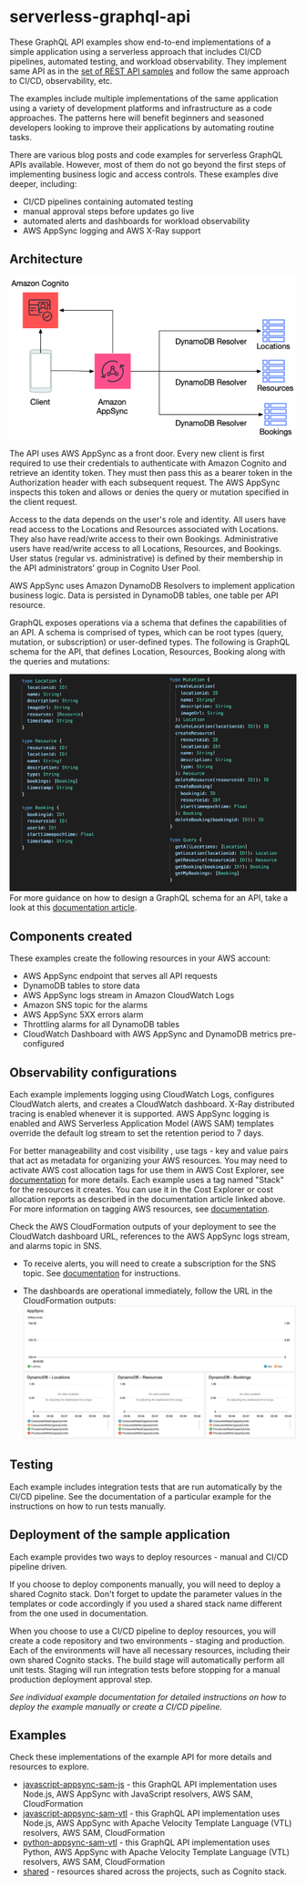 # serverless-graphql-api

These GraphQL API examples show end-to-end implementations of a simple application using a serverless approach that includes CI/CD pipelines, automated testing, and workload observability. They implement same API as in the [set of REST API samples](../serverless-rest-api/) and follow the same approach to CI/CD, observability, etc.

The examples include multiple implementations of the same application using a variety of development platforms and infrastructure as a code approaches. The patterns here will benefit beginners and seasoned developers looking to improve their applications by automating routine tasks.

There are various blog posts and code examples for serverless GraphQL APIs available. However, most of them do not go beyond the first steps of implementing business logic and access controls. These examples dive deeper, including: 

 - CI/CD pipelines containing automated testing
 - manual approval steps before updates go live
 - automated alerts and dashboards for workload observability
 - AWS AppSync logging and AWS X-Ray support

## Architecture

![Architecture diagram](./assets/Architecture.png)

The API uses AWS AppSync as a front door. Every new client is first required to use their credentials to authenticate with Amazon Cognito and retrieve an identity token. They must then pass this as a bearer token in the Authorization header with each subsequent request. The AWS AppSync inspects this token and allows or denies the query or mutation specified in the client request. 

Access to the data depends on the user's role and identity. All users have read access to the Locations and Resources associated with Locations. They also have read/write access to their own Bookings. Administrative users have read/write access to all Locations, Resources, and Bookings. User status (regular vs. administrative) is defined by their membership in the API administrators’ group in Cognito User Pool. 

AWS AppSync uses Amazon DynamoDB Resolvers to implement application business logic. Data is persisted in DynamoDB tables, one table per API resource. 

GraphQL exposes operations via a schema that defines the capabilities of an API. A schema is comprised of types, which can be root types (query, mutation, or subscription) or user-defined types. The following is GraphQL schema for the API, that defines Location, Resources, Booking along with the queries and mutations:

![GraphQL Schema](./assets/schema.png)
For more guidance on how to design a GraphQL schema for an API, take a look at this [documentation article](https://docs.aws.amazon.com/appsync/latest/devguide/designing-your-schema.html).

## Components created

These examples create the following resources in your AWS account:
 - AWS AppSync endpoint that serves all API requests
 - DynamoDB tables to store data 
 - AWS AppSync logs stream in Amazon CloudWatch Logs
 - Amazon SNS topic for the alarms
 - AWS AppSync 5XX errors alarm 
 - Throttling alarms for all DynamoDB tables
 - CloudWatch Dashboard with AWS AppSync and DynamoDB metrics pre-configured

 ## Observability configurations
 Each example implements logging using CloudWatch Logs, configures CloudWatch alerts, and creates a CloudWatch dashboard. X-Ray distributed tracing is enabled whenever it is supported. AWS AppSync logging is enabled and AWS Serverless Application Model (AWS SAM) templates override the default log stream to set the retention period to 7 days. 

 For better manageability and cost visibility , use tags - key and value pairs that act as metadata for organizing your AWS resources. You may need to activate AWS cost allocation tags for use them in AWS Cost Explorer, see [documentation](https://docs.aws.amazon.com/awsaccountbilling/latest/aboutv2/cost-alloc-tags.html) for more details.
 Each example uses a tag named "Stack" for the resources it creates. You can use it in the Cost Explorer or cost allocation reports as described in the documentation article linked above. For more information on tagging AWS resources, see [documentation](https://docs.aws.amazon.com/tag-editor/latest/userguide/tagging.html).

 Check the AWS CloudFormation outputs of your deployment to see the CloudWatch dashboard URL, references to the AWS AppSync logs stream, and alarms topic in SNS. 

* To receive alerts, you will need to create a subscription for the SNS topic. See [documentation](https://docs.aws.amazon.com/sns/latest/dg/sns-create-subscribe-endpoint-to-topic.html) for instructions.

* The dashboards are operational immediately, follow the URL in the CloudFormation outputs:
![CloudWatch Dashboard](./assets/Dashboard.png)

## Testing  
Each example includes integration tests that are run automatically by the CI/CD pipeline. See the documentation of a particular example for the instructions on how to run tests manually.

 ## Deployment of the sample application
 Each example provides two ways to deploy resources - manual and CI/CD pipeline driven. 
 
 If you choose to deploy components manually, you will need to deploy a shared Cognito stack. Don't forget to update the parameter values in the templates or code accordingly if you used a shared stack name different from the one used in documentation.

 When you choose to use a CI/CD pipeline to deploy resources, you will create a code repository and two environments - staging and production. Each of the environments will have all necessary resources, including their own shared Cognito stacks. The build stage will automatically perform all unit tests. Staging will run integration tests before stopping for a manual production deployment approval step. 

 *See individual example documentation for detailed instructions on how to deploy the example manually or create a CI/CD pipeline.*
 
 ## Examples
 Check these implementations of the example API for more details and resources to explore.
 - [javascript-appsync-sam-js](./javascript-appsync-sam-js) - this GraphQL API implementation uses Node.js, AWS AppSync with JavaScript resolvers, AWS SAM, CloudFormation
 - [javascript-appsync-sam-vtl](./javascript-appsync-sam-vtl) - this GraphQL API implementation uses Node.js, AWS AppSync with Apache Velocity Template Language (VTL) resolvers, AWS SAM, CloudFormation
 - [python-appsync-sam-vtl](./python-appsync-sam-vtl) - this GraphQL API implementation uses Python, AWS AppSync with Apache Velocity Template Language (VTL) resolvers, AWS SAM, CloudFormation
 - [shared](./shared) - resources shared across the projects, such as Cognito stack. 

